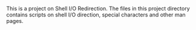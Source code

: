 This is a project on Shell I/O Redirection.
The files in this project directory contains scripts on shell I/O direction, special characters and other man pages.